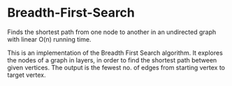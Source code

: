 # Breadth-First-Search
Finds the shortest path from one node to another in an undirected graph with linear O(n) running time.


This is an implementation of the Breadth First Search algorithm. It explores the nodes of a graph in layers, in order to find the shortest path between given vertices. The output is the fewest no. of edges from starting vertex to target vertex. 
